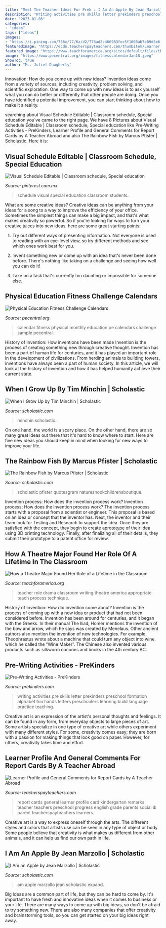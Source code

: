 ```yaml
---
title: "Meet The Teacher Ideas For Prek : I Am An Apple By Jean Marzollo"
description: "Writing activities pre skills letter prekinders preschool formation alphabet fun hands letters preschoolers learning build language practice teaching"
date: "2023-01-06"
categories:
- "ideas"
tags: ["ideas"]
images:
- "https://i.pinimg.com/736x/77/6a/d2/776ad2c466983fec5f1608ab7e89d8e6.jpg"
featuredImage: "https://ecdn.teacherspayteachers.com/thumbitem/Learner-Profile-and-General-Comments-for-Report-Cards-2561188-1500876163/original-2561188-2.jpg"
featured_image: "https://www.teachforamerica.org/sites/default/files/thumbnails/image/2016/04/chanelle_dsc_0321.jpeg"
image: "https://www.pecentral.org/images/fitnesscalendarJan18.jpeg"
ShowToc: true
author: "Ms. Juliet Daugherty"
---
```



Innovation: How do you come up with new ideas?
Invention ideas come from a variety of sources, including creativity, problem solving, and scientific exploration. One way to come up with new ideas is to ask yourself what you can do better or differently that other people are doing. Once you have identified a potential improvement, you can start thinking about how to make it a reality.

	

		
searching about Visual Schedule Editable | Classroom schedule, Special education you've came to the right page. We have 8 Pictures about Visual Schedule Editable | Classroom schedule, Special education like Pre-Writing Activities - PreKinders, Learner Profile and General Comments for Report Cards by A Teacher Abroad and also The Rainbow Fish by Marcus Pfister | Scholastic. Here it is:
		
    
## Visual Schedule Editable | Classroom Schedule, Special Education

<img loading=lazy src="https://i.pinimg.com/736x/77/6a/d2/776ad2c466983fec5f1608ab7e89d8e6.jpg" onerror="this.onerror=null;this.src='https://tse2.mm.bing.net/th?id=OIP.D0LN9skYP4rc2xRpdqka9gHaLl&amp;pid=15.1';" alt="Visual Schedule Editable | Classroom schedule, Special education">

_Source: pinterest.com.mx_

>schedule visual special education classroom students. 

	

What are some creative ideas?
Creative ideas can be anything from your ideas for a song to a way to improve the efficiency of your office. Sometimes the simplest things can make a big impact, and that's what makes creativity so powerful. So if you're looking for ways to turn your creative juices into new ideas, here are some great starting points: 
1. Try out different ways of presenting information. Not everyone is used to reading with an eye-level view, so try different methods and see which ones work best for you.

2. Invent something new or come up with an idea that's never been done before. There's nothing like taking on a challenge and seeing how well you can do it!

3. Take on a task that's currently too daunting or impossible for someone else.

    
## Physical Education Fitness Challenge Calendars

<img loading=lazy src="https://www.pecentral.org/images/fitnesscalendarJan18.jpeg" onerror="this.onerror=null;this.src='https://tse2.mm.bing.net/th?id=OIP.-a_XRUeS2KoS2uGZYKjEKQHaFc&amp;pid=15.1';" alt="Physical Education Fitness Challenge Calendars">

_Source: pecentral.org_

>calendar fitness physical monthly education pe calendars challenge sample pecentral. 

	

History of Invention: How inventions have been made
Invention is the process of creating something new through creative thought. Invention has been a part of human life for centuries, and it has played an important role in the development of civilizations. From herding animals to building towers, inventions have always been a part of human society. In this article, we will look at the history of invention and how it has helped humanity achieve their current state.

    
## When I Grow Up By Tim Minchin | Scholastic

<img loading=lazy src="https://embed.cdn.pais.scholastic.com/v1/channels/tso/products/identifiers/isbn/9781338233841/primary/renditions/700?useMissingImage=true" onerror="this.onerror=null;this.src='https://tse2.mm.bing.net/th?id=OIP.ER1a82wMsiT9Udcsg8-P3wHaHa&amp;pid=15.1';" alt="When I Grow Up by Tim Minchin | Scholastic">

_Source: scholastic.com_

>minchin scholastic. 

	

On one hand, the world is a scary place. On the other hand, there are so many great ideas out there that it's hard to know where to start. Here are five new ideas you should keep in mind when looking for new ways to improve your life.

    
## The Rainbow Fish By Marcus Pfister | Scholastic

<img loading=lazy src="https://embed.cdn.pais.scholastic.com/v1/channels/tso/products/identifiers/isbn/9781558584419/primary/renditions/700?useMissingImage=true" onerror="this.onerror=null;this.src='https://tse1.mm.bing.net/th?id=OIP.tGFgLqmft1h8lWY10gM6lAAAAA&amp;pid=15.1';" alt="The Rainbow Fish by Marcus Pfister | Scholastic">

_Source: scholastic.com_

>scholastic pfister quotesgram naturesnookchildrensboutique. 

	

Invention process: How does the invention process work?
Invention process: How does the invention process work?
The invention process starts with a proposal from a scientist or engineer. This proposal is based on an idea or concept that the inventor has. Next, the inventor and their team look for Testing and Research to support the idea. Once they are satisfied with the concept, they begin to create aprototype of their idea using 3D printing technology. Finally, after finalizing all of their details, they submit their prototype to a patent office for review.

    
## How A Theatre Major Found Her Role Of A Lifetime In The Classroom

<img loading=lazy src="https://www.teachforamerica.org/sites/default/files/thumbnails/image/2016/04/chanelle_dsc_0321.jpeg" onerror="this.onerror=null;this.src='https://tse4.mm.bing.net/th?id=OIP.ILPbI-z6AlwiM-T7ZcSI3wHaE7&amp;pid=15.1';" alt="How a Theatre Major Found Her Role of a Lifetime in the Classroom">

_Source: teachforamerica.org_

>teacher role drama classroom writing theatre america appropriate teach process technique. 

	

History of Invention: How did invention come about?
Invention is the process of coming up with a new idea or product that had not been considered before. Invention has been around for centuries, and it began with the Greeks. In their manual The Iliad, Homer mentions the invention of the bow and arrow, which he says was created by Menelaus. Other ancient authors also mention the invention of new technologies. For example, Theophrastus wrote about a machine that could turn any object into wine, which he called the “Wine Maker”. The Chinese also invented various products such as silkworm cocoons and books in the 4th century BC.

    
## Pre-Writing Activities - PreKinders

<img loading=lazy src="http://www.prekinders.com/wp-content/uploads/2009/09/pre-writing-activities-1.png" onerror="this.onerror=null;this.src='https://tse2.mm.bing.net/th?id=OIP.NvkNcwLnge9y5ASkEXlXOAHaJ4&amp;pid=15.1';" alt="Pre-Writing Activities - PreKinders">

_Source: prekinders.com_

>writing activities pre skills letter prekinders preschool formation alphabet fun hands letters preschoolers learning build language practice teaching. 

	

Creative art is an expression of the artist's personal thoughts and feelings. It can be found in any form, from everyday objects to large pieces of art. Some artists specialize in one type of creative art while others experiment with many different styles. For some, creativity comes easy; they are born with a passion for making things that look good on paper. However, for others, creativity takes time and effort.

    
## Learner Profile And General Comments For Report Cards By A Teacher Abroad

<img loading=lazy src="https://ecdn.teacherspayteachers.com/thumbitem/Learner-Profile-and-General-Comments-for-Report-Cards-2561188-1500876163/original-2561188-2.jpg" onerror="this.onerror=null;this.src='https://tse4.mm.bing.net/th?id=OIP.gM80omwrQXKTkR-2M3kVcAAAAA&amp;pid=15.1';" alt="Learner Profile and General Comments for Report Cards by A Teacher Abroad">

_Source: teacherspayteachers.com_

>report cards general learner profile card kindergarten remarks teacher teachers preschool progress english grade parents social ib parent teacherspayteachers learners. 

	

Creative art is a way to express oneself through the arts. The different styles and colors that artists use can be seen in any type of object or body. Some people believe that creativity is what makes us different from other animals, and it can help us find our own path in life.

    
## I Am An Apple By Jean Marzollo | Scholastic

<img loading=lazy src="https://embed.cdn.pais.scholastic.com/v1/channels/tso/products/identifiers/isbn/9780590372237/primary/renditions/700?useMissingImage=true" onerror="this.onerror=null;this.src='https://tse2.mm.bing.net/th?id=OIP.TSrbCtyk8_mYqLoQJw887wHaK6&amp;pid=15.1';" alt="I Am an Apple by Jean Marzollo | Scholastic">

_Source: scholastic.com_

>am apple marzollo jean scholastic expand. 

	

Big ideas are a common part of life, but they can be hard to come by. It's important to have fresh and innovative ideas when it comes to business or your life. There are many ways to come up with big ideas, so don't be afraid to try something new. There are also many companies that offer creativity and brainstorming tools, so you can get started on your big ideas right away.

